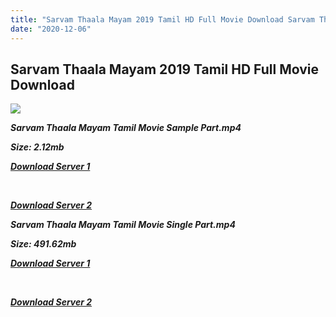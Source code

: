 ```yaml
---
title: "Sarvam Thaala Mayam 2019 Tamil HD Full Movie Download Sarvam Thaala Mayam Tamil HD Movie Download"
date: "2020-12-06"
---
```


## Sarvam Thaala Mayam 2019 Tamil HD Full Movie Download

![](https://images.moviebuff.com/b4a50db9-b007-4e3c-8fca-036c64b79181?w=1000)

**_Sarvam Thaala Mayam Tamil Movie Sample Part.mp4_**

**_Size: 2.12mb_**

**_[Download Server 1](http://b7.wetransfer.vip/files/Tamil{525e4ed8fa01f01a9103e1e2d0de788082fff3ddd3718eaf08f87fc8fd9b0ee6}20Movies/Tamil{525e4ed8fa01f01a9103e1e2d0de788082fff3ddd3718eaf08f87fc8fd9b0ee6}202019{525e4ed8fa01f01a9103e1e2d0de788082fff3ddd3718eaf08f87fc8fd9b0ee6}20Movies/Sarvam{525e4ed8fa01f01a9103e1e2d0de788082fff3ddd3718eaf08f87fc8fd9b0ee6}20Thaala{525e4ed8fa01f01a9103e1e2d0de788082fff3ddd3718eaf08f87fc8fd9b0ee6}20Mayam{525e4ed8fa01f01a9103e1e2d0de788082fff3ddd3718eaf08f87fc8fd9b0ee6}20(2019)/Sarvam{525e4ed8fa01f01a9103e1e2d0de788082fff3ddd3718eaf08f87fc8fd9b0ee6}20Thaala{525e4ed8fa01f01a9103e1e2d0de788082fff3ddd3718eaf08f87fc8fd9b0ee6}20Mayam{525e4ed8fa01f01a9103e1e2d0de788082fff3ddd3718eaf08f87fc8fd9b0ee6}20(2019){525e4ed8fa01f01a9103e1e2d0de788082fff3ddd3718eaf08f87fc8fd9b0ee6}20Proper{525e4ed8fa01f01a9103e1e2d0de788082fff3ddd3718eaf08f87fc8fd9b0ee6}20HDRip/Sarvam{525e4ed8fa01f01a9103e1e2d0de788082fff3ddd3718eaf08f87fc8fd9b0ee6}20Thaala{525e4ed8fa01f01a9103e1e2d0de788082fff3ddd3718eaf08f87fc8fd9b0ee6}20Mayam{525e4ed8fa01f01a9103e1e2d0de788082fff3ddd3718eaf08f87fc8fd9b0ee6}20(2019){525e4ed8fa01f01a9103e1e2d0de788082fff3ddd3718eaf08f87fc8fd9b0ee6}20Sample{525e4ed8fa01f01a9103e1e2d0de788082fff3ddd3718eaf08f87fc8fd9b0ee6}20(640x360).mp4)_**

**_[  
](http://b7.wetransfer.vip/files/Tamil{525e4ed8fa01f01a9103e1e2d0de788082fff3ddd3718eaf08f87fc8fd9b0ee6}20Movies/Tamil{525e4ed8fa01f01a9103e1e2d0de788082fff3ddd3718eaf08f87fc8fd9b0ee6}202019{525e4ed8fa01f01a9103e1e2d0de788082fff3ddd3718eaf08f87fc8fd9b0ee6}20Movies/Sarvam{525e4ed8fa01f01a9103e1e2d0de788082fff3ddd3718eaf08f87fc8fd9b0ee6}20Thaala{525e4ed8fa01f01a9103e1e2d0de788082fff3ddd3718eaf08f87fc8fd9b0ee6}20Mayam{525e4ed8fa01f01a9103e1e2d0de788082fff3ddd3718eaf08f87fc8fd9b0ee6}20(2019)/Sarvam{525e4ed8fa01f01a9103e1e2d0de788082fff3ddd3718eaf08f87fc8fd9b0ee6}20Thaala{525e4ed8fa01f01a9103e1e2d0de788082fff3ddd3718eaf08f87fc8fd9b0ee6}20Mayam{525e4ed8fa01f01a9103e1e2d0de788082fff3ddd3718eaf08f87fc8fd9b0ee6}20(2019){525e4ed8fa01f01a9103e1e2d0de788082fff3ddd3718eaf08f87fc8fd9b0ee6}20Proper{525e4ed8fa01f01a9103e1e2d0de788082fff3ddd3718eaf08f87fc8fd9b0ee6}20HDRip/Sarvam{525e4ed8fa01f01a9103e1e2d0de788082fff3ddd3718eaf08f87fc8fd9b0ee6}20Thaala{525e4ed8fa01f01a9103e1e2d0de788082fff3ddd3718eaf08f87fc8fd9b0ee6}20Mayam{525e4ed8fa01f01a9103e1e2d0de788082fff3ddd3718eaf08f87fc8fd9b0ee6}20(2019){525e4ed8fa01f01a9103e1e2d0de788082fff3ddd3718eaf08f87fc8fd9b0ee6}20Sample{525e4ed8fa01f01a9103e1e2d0de788082fff3ddd3718eaf08f87fc8fd9b0ee6}20(640x360).mp4)_**

**_[Download Server 2](http://b7.wetransfer.vip/files/Tamil{525e4ed8fa01f01a9103e1e2d0de788082fff3ddd3718eaf08f87fc8fd9b0ee6}20Movies/Tamil{525e4ed8fa01f01a9103e1e2d0de788082fff3ddd3718eaf08f87fc8fd9b0ee6}202019{525e4ed8fa01f01a9103e1e2d0de788082fff3ddd3718eaf08f87fc8fd9b0ee6}20Movies/Sarvam{525e4ed8fa01f01a9103e1e2d0de788082fff3ddd3718eaf08f87fc8fd9b0ee6}20Thaala{525e4ed8fa01f01a9103e1e2d0de788082fff3ddd3718eaf08f87fc8fd9b0ee6}20Mayam{525e4ed8fa01f01a9103e1e2d0de788082fff3ddd3718eaf08f87fc8fd9b0ee6}20(2019)/Sarvam{525e4ed8fa01f01a9103e1e2d0de788082fff3ddd3718eaf08f87fc8fd9b0ee6}20Thaala{525e4ed8fa01f01a9103e1e2d0de788082fff3ddd3718eaf08f87fc8fd9b0ee6}20Mayam{525e4ed8fa01f01a9103e1e2d0de788082fff3ddd3718eaf08f87fc8fd9b0ee6}20(2019){525e4ed8fa01f01a9103e1e2d0de788082fff3ddd3718eaf08f87fc8fd9b0ee6}20Proper{525e4ed8fa01f01a9103e1e2d0de788082fff3ddd3718eaf08f87fc8fd9b0ee6}20HDRip/Sarvam{525e4ed8fa01f01a9103e1e2d0de788082fff3ddd3718eaf08f87fc8fd9b0ee6}20Thaala{525e4ed8fa01f01a9103e1e2d0de788082fff3ddd3718eaf08f87fc8fd9b0ee6}20Mayam{525e4ed8fa01f01a9103e1e2d0de788082fff3ddd3718eaf08f87fc8fd9b0ee6}20(2019){525e4ed8fa01f01a9103e1e2d0de788082fff3ddd3718eaf08f87fc8fd9b0ee6}20Sample{525e4ed8fa01f01a9103e1e2d0de788082fff3ddd3718eaf08f87fc8fd9b0ee6}20(640x360).mp4)_**

**_Sarvam Thaala Mayam Tamil Movie Single Part.mp4_**

**_Size: 491.62mb_**

**_[Download Server 1](http://b7.wetransfer.vip/files/Tamil{525e4ed8fa01f01a9103e1e2d0de788082fff3ddd3718eaf08f87fc8fd9b0ee6}20Movies/Tamil{525e4ed8fa01f01a9103e1e2d0de788082fff3ddd3718eaf08f87fc8fd9b0ee6}202019{525e4ed8fa01f01a9103e1e2d0de788082fff3ddd3718eaf08f87fc8fd9b0ee6}20Movies/Sarvam{525e4ed8fa01f01a9103e1e2d0de788082fff3ddd3718eaf08f87fc8fd9b0ee6}20Thaala{525e4ed8fa01f01a9103e1e2d0de788082fff3ddd3718eaf08f87fc8fd9b0ee6}20Mayam{525e4ed8fa01f01a9103e1e2d0de788082fff3ddd3718eaf08f87fc8fd9b0ee6}20(2019)/Sarvam{525e4ed8fa01f01a9103e1e2d0de788082fff3ddd3718eaf08f87fc8fd9b0ee6}20Thaala{525e4ed8fa01f01a9103e1e2d0de788082fff3ddd3718eaf08f87fc8fd9b0ee6}20Mayam{525e4ed8fa01f01a9103e1e2d0de788082fff3ddd3718eaf08f87fc8fd9b0ee6}20(2019){525e4ed8fa01f01a9103e1e2d0de788082fff3ddd3718eaf08f87fc8fd9b0ee6}20Proper{525e4ed8fa01f01a9103e1e2d0de788082fff3ddd3718eaf08f87fc8fd9b0ee6}20HDRip/Sarvam{525e4ed8fa01f01a9103e1e2d0de788082fff3ddd3718eaf08f87fc8fd9b0ee6}20Thaala{525e4ed8fa01f01a9103e1e2d0de788082fff3ddd3718eaf08f87fc8fd9b0ee6}20Mayam{525e4ed8fa01f01a9103e1e2d0de788082fff3ddd3718eaf08f87fc8fd9b0ee6}20(2019){525e4ed8fa01f01a9103e1e2d0de788082fff3ddd3718eaf08f87fc8fd9b0ee6}20Single{525e4ed8fa01f01a9103e1e2d0de788082fff3ddd3718eaf08f87fc8fd9b0ee6}20Part{525e4ed8fa01f01a9103e1e2d0de788082fff3ddd3718eaf08f87fc8fd9b0ee6}20(640x360).mp4)_**

**_[  
](http://b7.wetransfer.vip/files/Tamil{525e4ed8fa01f01a9103e1e2d0de788082fff3ddd3718eaf08f87fc8fd9b0ee6}20Movies/Tamil{525e4ed8fa01f01a9103e1e2d0de788082fff3ddd3718eaf08f87fc8fd9b0ee6}202019{525e4ed8fa01f01a9103e1e2d0de788082fff3ddd3718eaf08f87fc8fd9b0ee6}20Movies/Sarvam{525e4ed8fa01f01a9103e1e2d0de788082fff3ddd3718eaf08f87fc8fd9b0ee6}20Thaala{525e4ed8fa01f01a9103e1e2d0de788082fff3ddd3718eaf08f87fc8fd9b0ee6}20Mayam{525e4ed8fa01f01a9103e1e2d0de788082fff3ddd3718eaf08f87fc8fd9b0ee6}20(2019)/Sarvam{525e4ed8fa01f01a9103e1e2d0de788082fff3ddd3718eaf08f87fc8fd9b0ee6}20Thaala{525e4ed8fa01f01a9103e1e2d0de788082fff3ddd3718eaf08f87fc8fd9b0ee6}20Mayam{525e4ed8fa01f01a9103e1e2d0de788082fff3ddd3718eaf08f87fc8fd9b0ee6}20(2019){525e4ed8fa01f01a9103e1e2d0de788082fff3ddd3718eaf08f87fc8fd9b0ee6}20Proper{525e4ed8fa01f01a9103e1e2d0de788082fff3ddd3718eaf08f87fc8fd9b0ee6}20HDRip/Sarvam{525e4ed8fa01f01a9103e1e2d0de788082fff3ddd3718eaf08f87fc8fd9b0ee6}20Thaala{525e4ed8fa01f01a9103e1e2d0de788082fff3ddd3718eaf08f87fc8fd9b0ee6}20Mayam{525e4ed8fa01f01a9103e1e2d0de788082fff3ddd3718eaf08f87fc8fd9b0ee6}20(2019){525e4ed8fa01f01a9103e1e2d0de788082fff3ddd3718eaf08f87fc8fd9b0ee6}20Single{525e4ed8fa01f01a9103e1e2d0de788082fff3ddd3718eaf08f87fc8fd9b0ee6}20Part{525e4ed8fa01f01a9103e1e2d0de788082fff3ddd3718eaf08f87fc8fd9b0ee6}20(640x360).mp4)_**

**_[Download Server 2](http://b7.wetransfer.vip/files/Tamil{525e4ed8fa01f01a9103e1e2d0de788082fff3ddd3718eaf08f87fc8fd9b0ee6}20Movies/Tamil{525e4ed8fa01f01a9103e1e2d0de788082fff3ddd3718eaf08f87fc8fd9b0ee6}202019{525e4ed8fa01f01a9103e1e2d0de788082fff3ddd3718eaf08f87fc8fd9b0ee6}20Movies/Sarvam{525e4ed8fa01f01a9103e1e2d0de788082fff3ddd3718eaf08f87fc8fd9b0ee6}20Thaala{525e4ed8fa01f01a9103e1e2d0de788082fff3ddd3718eaf08f87fc8fd9b0ee6}20Mayam{525e4ed8fa01f01a9103e1e2d0de788082fff3ddd3718eaf08f87fc8fd9b0ee6}20(2019)/Sarvam{525e4ed8fa01f01a9103e1e2d0de788082fff3ddd3718eaf08f87fc8fd9b0ee6}20Thaala{525e4ed8fa01f01a9103e1e2d0de788082fff3ddd3718eaf08f87fc8fd9b0ee6}20Mayam{525e4ed8fa01f01a9103e1e2d0de788082fff3ddd3718eaf08f87fc8fd9b0ee6}20(2019){525e4ed8fa01f01a9103e1e2d0de788082fff3ddd3718eaf08f87fc8fd9b0ee6}20Proper{525e4ed8fa01f01a9103e1e2d0de788082fff3ddd3718eaf08f87fc8fd9b0ee6}20HDRip/Sarvam{525e4ed8fa01f01a9103e1e2d0de788082fff3ddd3718eaf08f87fc8fd9b0ee6}20Thaala{525e4ed8fa01f01a9103e1e2d0de788082fff3ddd3718eaf08f87fc8fd9b0ee6}20Mayam{525e4ed8fa01f01a9103e1e2d0de788082fff3ddd3718eaf08f87fc8fd9b0ee6}20(2019){525e4ed8fa01f01a9103e1e2d0de788082fff3ddd3718eaf08f87fc8fd9b0ee6}20Single{525e4ed8fa01f01a9103e1e2d0de788082fff3ddd3718eaf08f87fc8fd9b0ee6}20Part{525e4ed8fa01f01a9103e1e2d0de788082fff3ddd3718eaf08f87fc8fd9b0ee6}20(640x360).mp4)_**
